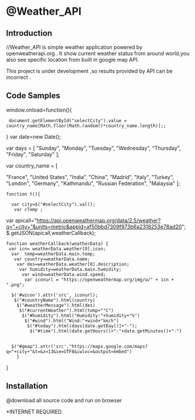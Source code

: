 # @Weather_API

## Introduction

//Weather_API is simple weather application powered by openweatherapi.org . It show current weather status from around world,you also see specific location from built in google map API.

This project is under development ,so results provided by API can be incorrect .

## Code Samples

window.onload=function(){

     document.getElementById("selectCity").value =  country_name[Math.floor(Math.random()*country_name.length)];;
}
var date=new Date();
  
   var days = [
   "Sunday",
    "Monday",
     "Tuesday",
      "Wednesday",
       "Thursday",
        "Friday",
         "Saturday"
         ];

var country_name = [
 
  "France",
   "United States",
    "India",
     "China",
      "Madrid",
       "Italy",
        "Turkey",
         "London",
          "Germany",
           "Kathmandu",
             "Russian Federation",
              "Malaysia"
];

    function t(){
     
      var city=$("#selectCity").val();
       var cTemp ;

var apicall="https://api.openweathermap.org/data/2.5/weather?q="+city+"&units=metric&appid=af50bbd7309f973b6a2318253e78ad20";
 $.getJSON(apicall,weatherCallback);

    function weatherCallback(weatherData) {
     var icn= weatherData.weather[0].icon;
      var  temp=weatherData.main.temp;
       var country=weatherData.name;
        var des=weatherData.weather[0].description;
         var humidity=weatherData.main.humidity;
          var wind=weatherData.wind.speed;
           var iconurl = "https://openweathermap.org/img/w/" + icn + ".png";
  
      $('#wicon').attr('src', iconurl);
       $("#countryName").html(country)
        $("#weatherMessage").html(des)
         $("#currentWeather").html(temp+"°C")
          $("#humidity").html("Humidity:"+humidity+"%")
           $("#wind").html("Wind:"+wind+"km/h") 
            $("#today").html(days[date.getDay()]+"-");
             $("#time").html(date.getHours()+":"+date.getMinutes()+"-")
     
     
      $("#gmap").attr('src',"https://maps.google.com/maps?q="+city+"&t=&z=13&ie=UTF8&iwloc=&output=embed")
        }

 }




## Installation

@download all source code and run on browser

*INTERNET REQUIRED
